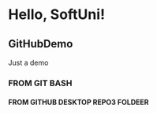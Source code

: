 # Hello, SoftUni! 

## GitHubDemo
Just a demo

### FROM GIT BASH
#### FROM GITHUB DESKTOP REPO3 FOLDEER